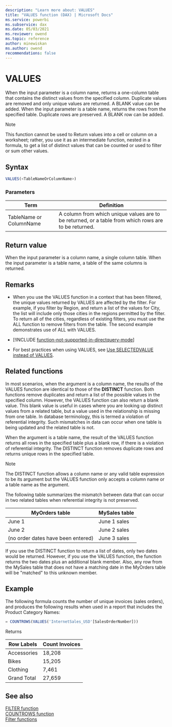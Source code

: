 ```yaml
---
description: "Learn more about: VALUES"
title: "VALUES function (DAX) | Microsoft Docs"
ms.service: powerbi 
ms.subservice: dax 
ms.date: 05/03/2021
ms.reviewer: owend
ms.topic: reference
author: minewiskan
ms.author: owend 
recommendations: false
---
```

# VALUES

When the input parameter is a column name, returns a one-column table that contains the distinct values from the specified column. Duplicate values are removed and only unique values are returned. A BLANK value can be added. When the input parameter is a table name, returns the rows from the specified table. Duplicate rows are preserved. A BLANK row can be added.  
  
> [!NOTE]  
> This function cannot be used to Return values into a cell or column on a worksheet; rather, you use it as an intermediate function, nested in a formula, to get a list of distinct values that can be counted or used to filter or sum other values.  
  
## Syntax  
  
```js
VALUES(<TableNameOrColumnName>)  
```
  
### Parameters
  
|Term|Definition|  
|--------|--------------|  
|TableName or ColumnName|A column from which unique values are to be returned, or a table from which rows are to be returned.|  
  
## Return value

When the input parameter is a column name, a single column table. When the input parameter is a table name, a table of the same columns is returned.
  
## Remarks

- When you use the VALUES function in a context that has been filtered, the unique values returned by VALUES are affected by the filter. For example, if you filter by Region, and return a list of the values for City, the list will include only those cities in the regions permitted by the filter. To return all of the cities, regardless of existing filters, you must use the ALL function to remove filters from the table. The second example demonstrates use of ALL with VALUES.  
  
- [!INCLUDE [function-not-supported-in-directquery-mode](includes/function-not-supported-in-directquery-mode.md)]

- For best practices when using VALUES, see [Use SELECTEDVALUE instead of VALUES](best-practices/dax-selectedvalue.md).

## Related functions

In most scenarios, when the argument is a column name, the results of the VALUES function are identical to those of the **DISTINCT** function. Both functions remove duplicates and return a list of the possible values in the specified column. However, the VALUES function can also return a blank value. This blank value is useful in cases where you are looking up distinct values from a related table, but a value used in the relationship is missing from one table. In database terminology, this is termed a violation of referential integrity. Such mismatches in data can occur when one table is being updated and the related table is not. 

When the argument is a table name, the result of the VALUES function returns all rows in the specified table plus a blank row, if there is a violation of referential integrity. The DISTINCT function removes duplicate rows and returns unique rows in the specified table.

>[!NOTE]  
> The DISTINCT function allows a column name or any valid table expression to be its argument but the VALUES function only accepts a column name or a table name as the argument.

The following table summarizes the mismatch between data that can occur in two related tables when referential integrity is not preserved.  
  
|MyOrders table|MySales table|  
|------------------|-----------------|  
|June 1|June 1 sales|  
|June 2|June 2 sales|  
|(no order dates have been entered)|June 3 sales|  
  
If you use the DISTINCT function to return a list of dates, only two dates would be returned. However, if you use the VALUES function, the function returns the two dates plus an additional blank member. Also, any row from the MySales table that does not have a matching date in the MyOrders table will be "matched" to this unknown member.  
  
## Example

The following formula counts the number of unique invoices (sales orders), and produces the following results when used in a report that includes the Product Category Names:  

```js
= COUNTROWS(VALUES('InternetSales_USD'[SalesOrderNumber]))  
```

Returns
  
|Row Labels|Count Invoices|  
|--------------|------------------|  
|Accessories|18,208|  
|Bikes|15,205|  
|Clothing|7,461|  
|Grand Total|27,659|  

## See also

[FILTER function](filter-function-dax.md)  
[COUNTROWS function](countrows-function-dax.md)  
[Filter functions](filter-functions-dax.md)  
